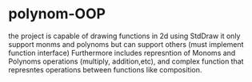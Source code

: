 # polynom-OOP
the project is capable of drawing functions in 2d using StdDraw it only support monms and polynoms but can support others (must implement function interface) Furthermore includes represntion of Monoms and Polynoms operations (multiply, addition,etc), and complex function that represntes operations between functions like composition.
